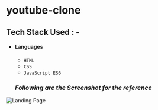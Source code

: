 # youtube-clone

## Tech Stack Used : -

- #### Languages
  - `HTML`
  - `CSS`
  - `JavaScript ES6`
  
  ### _Following are the Screenshot for the reference_
 ![Landing Page](https://cdn-images-1.medium.com/max/1200/1*3UPU7UDnb1UNlFauaqwsDg.png)
